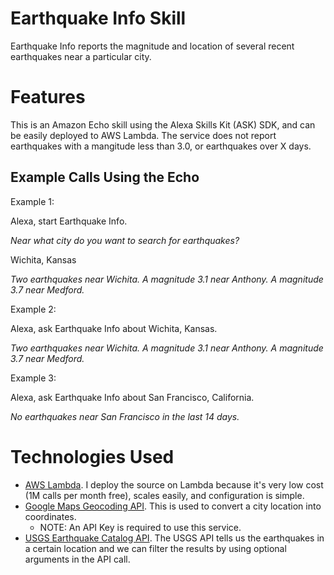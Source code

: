 # Earthquake Info Skill

Earthquake Info reports the magnitude and location of several recent earthquakes near a particular city.


# Features

This is an Amazon Echo skill using the Alexa Skills Kit (ASK) SDK, and can be easily deployed to AWS Lambda. The service does not report earthquakes with a mangitude less than 3.0, or earthquakes over X days.


## Example Calls Using the Echo

Example 1:

Alexa, start Earthquake Info.

*Near what city do you want to search for earthquakes?*

Wichita, Kansas

*Two earthquakes near Wichita. A magnitude 3.1 near Anthony. A magnitude 3.7 near Medford.*


Example 2:

Alexa, ask Earthquake Info about Wichita, Kansas.

*Two earthquakes near Wichita. A magnitude 3.1 near Anthony. A magnitude 3.7 near Medford.*


Example 3:

Alexa, ask Earthquake Info about San Francisco, California.

*No earthquakes near San Francisco in the last 14 days.*


# Technologies Used

* [AWS Lambda](https://aws.amazon.com/lambda/). I deploy the source on Lambda because it's very low cost (1M calls per month free), scales easily, and configuration is simple.
* [Google Maps Geocoding API](https://developers.google.com/maps/documentation/geocoding/intro). This is used to convert a city location into coordinates.
  * NOTE: An API Key is required to use this service.
* [USGS Earthquake Catalog API](http://earthquake.usgs.gov/fdsnws/event/1/). The USGS API tells us the earthquakes in a certain location and we can filter the results by using optional arguments in the API call.
